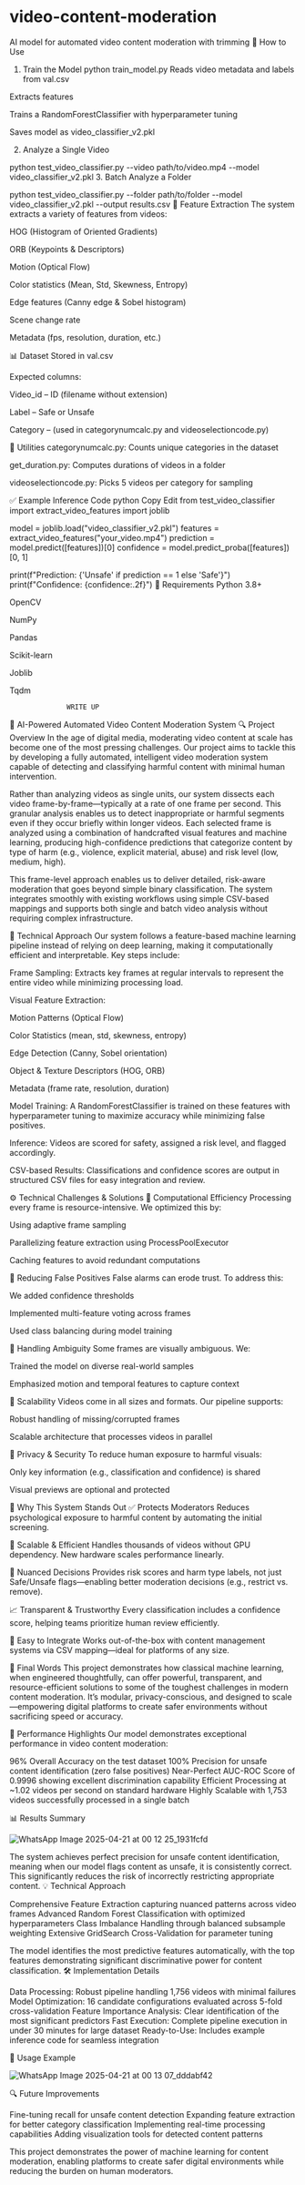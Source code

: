 # video-content-moderation
AI model for automated video content moderation with trimming
🚀 How to Use
1. Train the Model
python train_model.py
Reads video metadata and labels from val.csv

Extracts features

Trains a RandomForestClassifier with hyperparameter tuning

Saves model as video_classifier_v2.pkl

2. Analyze a Single Video

python test_video_classifier.py --video path/to/video.mp4 --model video_classifier_v2.pkl
3. Batch Analyze a Folder

python test_video_classifier.py --folder path/to/folder --model video_classifier_v2.pkl --output results.csv
🧠 Feature Extraction
The system extracts a variety of features from videos:

HOG (Histogram of Oriented Gradients)

ORB (Keypoints & Descriptors)

Motion (Optical Flow)

Color statistics (Mean, Std, Skewness, Entropy)

Edge features (Canny edge & Sobel histogram)

Scene change rate

Metadata (fps, resolution, duration, etc.)

📊 Dataset
Stored in val.csv

Expected columns:

Video_id – ID (filename without extension)

Label – Safe or Unsafe

Category – (used in categorynumcalc.py and videoselectioncode.py)

📌 Utilities
categorynumcalc.py: Counts unique categories in the dataset

get_duration.py: Computes durations of videos in a folder

videoselectioncode.py: Picks 5 videos per category for sampling

✅ Example Inference Code
python
Copy
Edit
from test_video_classifier import extract_video_features
import joblib

model = joblib.load("video_classifier_v2.pkl")
features = extract_video_features("your_video.mp4")
prediction = model.predict([features])[0]
confidence = model.predict_proba([features])[0, 1]

print(f"Prediction: {'Unsafe' if prediction == 1 else 'Safe'}")
print(f"Confidence: {confidence:.2f}")
📌 Requirements
Python 3.8+

OpenCV

NumPy

Pandas

Scikit-learn

Joblib

Tqdm

                  WRITE UP 


🎯 AI-Powered Automated Video Content Moderation System
🔍 Project Overview
In the age of digital media, moderating video content at scale has become one of the most pressing challenges. Our project aims to tackle this by developing a fully automated, intelligent video moderation system capable of detecting and classifying harmful content with minimal human intervention.

Rather than analyzing videos as single units, our system dissects each video frame-by-frame—typically at a rate of one frame per second. This granular analysis enables us to detect inappropriate or harmful segments even if they occur briefly within longer videos. Each selected frame is analyzed using a combination of handcrafted visual features and machine learning, producing high-confidence predictions that categorize content by type of harm (e.g., violence, explicit material, abuse) and risk level (low, medium, high).

This frame-level approach enables us to deliver detailed, risk-aware moderation that goes beyond simple binary classification. The system integrates smoothly with existing workflows using simple CSV-based mappings and supports both single and batch video analysis without requiring complex infrastructure.

🧠 Technical Approach
Our system follows a feature-based machine learning pipeline instead of relying on deep learning, making it computationally efficient and interpretable. Key steps include:

Frame Sampling: Extracts key frames at regular intervals to represent the entire video while minimizing processing load.

Visual Feature Extraction:

Motion Patterns (Optical Flow)

Color Statistics (mean, std, skewness, entropy)

Edge Detection (Canny, Sobel orientation)

Object & Texture Descriptors (HOG, ORB)

Metadata (frame rate, resolution, duration)

Model Training: A RandomForestClassifier is trained on these features with hyperparameter tuning to maximize accuracy while minimizing false positives.

Inference: Videos are scored for safety, assigned a risk level, and flagged accordingly.

CSV-based Results: Classifications and confidence scores are output in structured CSV files for easy integration and review.

⚙️ Technical Challenges & Solutions
🔄 Computational Efficiency
Processing every frame is resource-intensive. We optimized this by:

Using adaptive frame sampling

Parallelizing feature extraction using ProcessPoolExecutor

Caching features to avoid redundant computations

🎯 Reducing False Positives
False alarms can erode trust. To address this:

We added confidence thresholds

Implemented multi-feature voting across frames

Used class balancing during model training

🤔 Handling Ambiguity
Some frames are visually ambiguous. We:

Trained the model on diverse real-world samples

Emphasized motion and temporal features to capture context

📏 Scalability
Videos come in all sizes and formats. Our pipeline supports:

Robust handling of missing/corrupted frames

Scalable architecture that processes videos in parallel

🔐 Privacy & Security
To reduce human exposure to harmful visuals:

Only key information (e.g., classification and confidence) is shared

Visual previews are optional and protected

🌟 Why This System Stands Out
✅ Protects Moderators
Reduces psychological exposure to harmful content by automating the initial screening.

🚀 Scalable & Efficient
Handles thousands of videos without GPU dependency. New hardware scales performance linearly.

🎯 Nuanced Decisions
Provides risk scores and harm type labels, not just Safe/Unsafe flags—enabling better moderation decisions (e.g., restrict vs. remove).

📈 Transparent & Trustworthy
Every classification includes a confidence score, helping teams prioritize human review efficiently.

🔧 Easy to Integrate
Works out-of-the-box with content management systems via CSV mapping—ideal for platforms of any size.

🧩 Final Words
This project demonstrates how classical machine learning, when engineered thoughtfully, can offer powerful, transparent, and resource-efficient solutions to some of the toughest challenges in modern content moderation. It’s modular, privacy-conscious, and designed to scale—empowering digital platforms to create safer environments without sacrificing speed or accuracy.


  🚀 Performance Highlights
Our model demonstrates exceptional performance in video content moderation:

96% Overall Accuracy on the test dataset
100% Precision for unsafe content identification (zero false positives)
Near-Perfect AUC-ROC Score of 0.9996 showing excellent discrimination capability
Efficient Processing at ~1.02 videos per second on standard hardware
Highly Scalable with 1,753 videos successfully processed in a single batch

📊 Results Summary

![WhatsApp Image 2025-04-21 at 00 12 25_1931fcfd](https://github.com/user-attachments/assets/741a5d68-c6e9-4566-81c0-9e30853e9f5d)

The system achieves perfect precision for unsafe content identification, meaning when our model flags content as unsafe, it is consistently correct. This significantly reduces the risk of incorrectly restricting appropriate content.
💡 Technical Approach

Comprehensive Feature Extraction capturing nuanced patterns across video frames
Advanced Random Forest Classification with optimized hyperparameters
Class Imbalance Handling through balanced subsample weighting
Extensive GridSearch Cross-Validation for parameter tuning

The model identifies the most predictive features automatically, with the top features demonstrating significant discriminative power for content classification.
🛠️ Implementation Details

Data Processing: Robust pipeline handling 1,756 videos with minimal failures
Model Optimization: 16 candidate configurations evaluated across 5-fold cross-validation
Feature Importance Analysis: Clear identification of the most significant predictors
Fast Execution: Complete pipeline execution in under 30 minutes for large dataset
Ready-to-Use: Includes example inference code for seamless integration

🔧 Usage Example


![WhatsApp Image 2025-04-21 at 00 13 07_dddabf42](https://github.com/user-attachments/assets/29ddf25d-e34c-439f-9123-b320193f5600)

🔍 Future Improvements

Fine-tuning recall for unsafe content detection
Expanding feature extraction for better category classification
Implementing real-time processing capabilities
Adding visualization tools for detected content patterns


This project demonstrates the power of machine learning for content moderation, enabling platforms to create safer digital environments while reducing the burden on human moderators.
